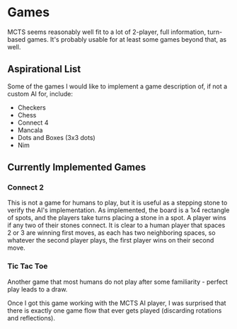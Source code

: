 # Games

MCTS seems reasonably well fit to a lot of 2-player, full information,
turn-based games. It's probably usable for at least some games beyond
that, as well.

## Aspirational List

Some of the games I would like to implement a game description of, if
not a custom AI for, include:

- Checkers
- Chess
- Connect 4
- Mancala
- Dots and Boxes (3x3 dots)
- Nim

## Currently Implemented Games

### Connect 2

This is not a game for humans to play, but it is useful as a stepping
stone to verify the AI's implementation. As implemented, the board is
a 1x4 rectangle of spots, and the players take turns placing a stone
in a spot. A player wins if any two of their stones connect. It is
clear to a human player that spaces 2 or 3 are winning first moves, as
each has two neighboring spaces, so whatever the second player plays,
the first player wins on their second move.


### Tic Tac Toe

Another game that most humans do not play after some familiarity -
perfect play leads to a draw.

Once I got this game working with the MCTS AI player, I was surprised
that there is exactly one game flow that ever gets played (discarding
rotations and reflections).